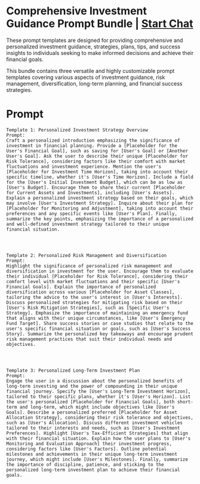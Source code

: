 

# Comprehensive Investment Guidance Prompt Bundle | [Start Chat](https://gptcall.net/chat.html?data=%7B%22contact%22%3A%7B%22id%22%3A%22304f7343-7999-4361-a4e4-7890765a310a%22%2C%22flow%22%3Atrue%7D%7D)
<p>These prompt templates are designed for providing comprehensive and personalized investment guidance, strategies, plans, tips, and success insights to individuals seeking to make informed decisions and achieve their financial goals.</p><p>This bundle contains three versatile and highly customizable prompt templates covering various aspects of investment guidance, risk management, diversification, long-term planning, and financial success strategies.</p>

# Prompt

```
Template 1: Personalized Investment Strategy Overview
Prompt:
Craft a personalized introduction emphasizing the significance of investment in financial planning. Provide a [Placeholder for the User's Financial Goal], such as saving for [User's Goal] or [Another User's Goal]. Ask the user to describe their unique [Placeholder for Risk Tolerance], considering factors like their comfort with market fluctuations and investment experience. Mention the user's [Placeholder for Investment Time Horizon], taking into account their specific timeline, whether it's [User's Time Horizon]. Include a field for the [User's Initial Investment Budget], which can be as low as [User's Budget]. Encourage them to share their current [Placeholder for Current Assets and Investments], including [User's Assets]. Explain a personalized investment strategy based on their goals, which may involve [User's Investment Strategy]. Inquire about their plan for [Placeholder for Monitoring and Adjustment], taking into account their preferences and any specific events like [User's Plan]. Finally, summarize the key points, emphasizing the importance of a personalized and well-defined investment strategy tailored to their unique financial situation.




Template 2: Personalized Risk Management and Diversification
Prompt:
Highlight the significance of personalized risk management and diversification in investment for the user. Encourage them to evaluate their individual [Placeholder for Risk Tolerance], considering their comfort level with market fluctuations and their specific [User's Financial Goals]. Explain the importance of personalized diversification across various [Placeholder for Asset Classes], tailoring the advice to the user's interest in [User's Interests]. Discuss personalized strategies for mitigating risk based on their [User's Risk Mitigation Strategies], such as [Specific User's Strategy]. Emphasize the importance of maintaining an emergency fund that aligns with their unique circumstances, like [User's Emergency Fund Target]. Share success stories or case studies that relate to the user's specific financial situation or goals, such as [User's Success Story]. Summarize the personalized key takeaways and encourage prudent risk management practices that suit their individual needs and objectives.




Template 3: Personalized Long-Term Investment Plan
Prompt:
Engage the user in a discussion about the personalized benefits of long-term investing and the power of compounding in their unique financial journey. Specify the [User's Long-Term Investment Horizon], tailored to their specific plans, whether it's [User's Horizon]. List the user's personalized [Placeholder for Financial Goals], both short-term and long-term, which might include objectives like [User's Goals]. Describe a personalized preferred [Placeholder for Asset Allocation Strategy], considering their risk tolerance and objectives, such as [User's Allocation]. Discuss different investment vehicles tailored to their interests and needs, such as [User's Investment Preferences]. Highlight [User's Tax-Efficient Strategies] that align with their financial situation. Explain how the user plans to [User's Monitoring and Evaluation Approach] their investment progress, considering factors like [User's Factors]. Outline potential milestones and achievements in their unique long-term investment journey, which might include [User's Milestones]. Finally, summarize the importance of discipline, patience, and sticking to the personalized long-term investment plan to achieve their financial goals.
```





